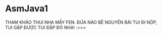 # AsmJava1

THAM KHẢO THUI NHA MẤY FEN. ĐỨA NÀO BÊ NGUYÊN BÀI TUI ĐI NỘP, TUI GẶP ĐƯỢC TUI ĐẬP ĐÓ NHA! :>>>
